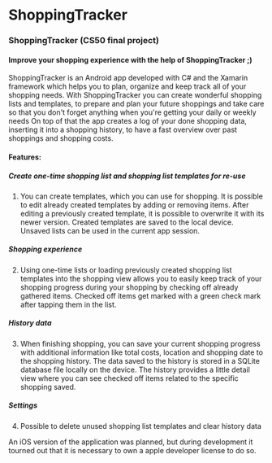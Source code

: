 # ShoppingTracker

### ShoppingTracker (CS50 final project)

#### Improve your shopping experience with the help of ShoppingTracker ;)
ShoppingTracker is an Android app developed with C# and the Xamarin framework which helps you to plan, organize and keep track all of your shopping needs.
With ShoppingTracker you can create wonderful shopping lists and templates, to prepare and plan your future shoppings and take care so that you don't forget anything when you're getting your daily or weekly needs
On top of that the app creates a log of your done shopping data, inserting it into a shopping history, to have a fast overview over past shoppings and shopping costs.

#### Features:
##### Create one-time shopping list and shopping list templates for re-use
1. You can create templates, which you can use for shopping. It is possible to edit already created templates by adding or removing items. After editing a previously created template, it is possible to overwrite it with its newer version.
Created templates are saved to the local device. Unsaved lists can be used in the current app session.

##### Shopping experience
2. Using one-time lists or loading previously created shopping list templates into the shopping view allows you to easily keep track of your shopping progress during your shopping by checking off already gathered items.
Checked off items get marked with a green check mark after tapping them in the list.

##### History data
3. When finishing shopping, you can save your current shopping progress with additional information like total costs, location and shopping date to the shopping history.
The data saved to the history is stored in a SQLite database file locally on the device. The history provides a little detail view where you can see checked off items related to the specific shopping saved.

##### Settings
4. Possible to delete unused shopping list templates and clear history data

An iOS version of the application was planned, but during development it tourned out that it is necessary to own a apple developer license to do so.


